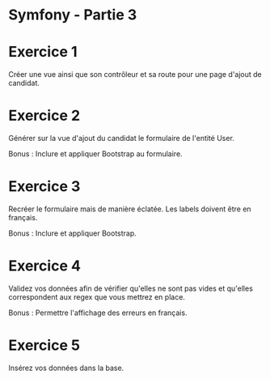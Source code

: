 # Symfony - Partie 3

# Exercice 1
Créer une vue ainsi que son contrôleur et sa route pour une page d'ajout de candidat.

# Exercice 2
Générer sur la vue d'ajout du candidat le formulaire de l'entité User.

Bonus : Inclure et appliquer Bootstrap au formulaire.

# Exercice 3
Recréer le formulaire mais de manière éclatée. Les labels doivent être en français.

Bonus : Inclure et appliquer Bootstrap.

# Exercice 4
Validez vos données afin de vérifier qu'elles ne sont pas vides et qu'elles correspondent aux regex que vous mettrez en place.

Bonus : Permettre l'affichage des erreurs en français.

# Exercice 5
Insérez vos données dans la base.
